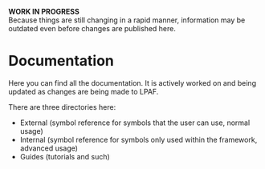 **WORK IN PROGRESS**<br>
Because things are still changing in a rapid manner, information may be outdated even before changes are published here.
# Documentation
Here you can find all the documentation. It is actively worked on and being updated as changes are being made to LPAF.

There are three directories here:
- External (symbol reference for symbols that the user can use, normal usage)
- Internal (symbol reference for symbols only used within the framework, advanced usage)
- Guides (tutorials and such)

